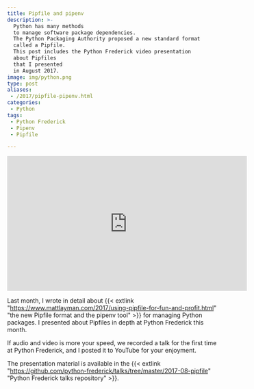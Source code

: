 ```yaml
---
title: Pipfile and pipenv
description: >-
  Python has many methods
  to manage software package dependencies.
  The Python Packaging Authority proposed a new standard format
  called a Pipfile.
  This post includes the Python Frederick video presentation
  about Pipfiles
  that I presented
  in August 2017.
image: img/python.png
type: post
aliases:
 - /2017/pipfile-pipenv.html
categories:
 - Python
tags:
 - Python Frederick
 - Pipenv
 - Pipfile

---
```


<iframe width="560" height="315" src="https://www.youtube.com/embed/rR8F_Uaf9_I" frameborder="0" allowfullscreen></iframe>

Last month,
I wrote
in detail
about {{< extlink "https://www.mattlayman.com/2017/using-pipfile-for-fun-and-profit.html" "the new Pipfile format and the pipenv tool" >}}
for managing Python packages.
I presented about Pipfiles
in depth
at Python Frederick this month.

If audio and video is more your speed,
we recorded a talk
for the first time
at Python Frederick,
and I posted it to YouTube
for your enjoyment.

The presentation material is available
in the {{< extlink "https://github.com/python-frederick/talks/tree/master/2017-08-pipfile" "Python Frederick talks repository" >}}.
